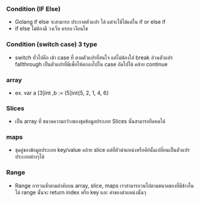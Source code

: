 ### Condition (IF Else)
 - Golang if else จะสามารถ ประกาศตัวแปร ได้ แต่จะใช้ได้แค่ใน if or else if 
 - if else ไม่ต้องมี วงเว็บ ครอบ เงือนไข

### Condition (switch case) 3 type
 -  switch ทั่วไปคือ เข้า case ที่ ตามตัวแปรที่สนใจ แต่ไม่ต้องใส่ break ส่วนตัวแปร fallthrough เป็นตัวแปรที่มีเพื่อให้ตกลงไปใน case ถัดไปได้ คล้าย continue

 ### array 
  - ex. var a [3]int ,b := [5]int{5, 2, 1, 4, 6}

  ### Slices 
  - เป็น array ที่ ขนาดความกว้างของชุดข้อมูลประเภท Slices นั้นสามารถยืดหดได้ 

 ### maps 
  - ชุดคู่ของข้อมูลประเภท key/value คล้าย slice แต่ที่ตัวตำแหน่งหรือคีย์นั้นเปลี่ยนเป็นตัวแปรประเภทต่างๆได้

  ### Range
   - Range การวนซ้ำตามลำดับบน array, slice, maps เราสามารถวนไปตามขนาดของที่มีข้างในได้ range นั้นจะ return index หรือ key และ ค่าของตำแหน่งนั้นๆ